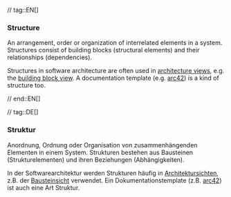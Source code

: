 // tag::EN[]
### Structure

An arrangement, order or organization of interrelated elements in a system.
Structures consist of building blocks (structural elements)
and their relationships (dependencies).

  Structures in software architecture are often used in [architecture views](#term-architecture-view),
  e.g. the [building block view](#term-building-block-view).
  A documentation template (e.g. [arc42](#term-arc42)) is
  a kind of structure too.


// end::EN[]

// tag::DE[]
### Struktur

Anordnung, Ordnung oder Organisation von zusammenhängenden Elementen
in einem System. Strukturen bestehen aus Bausteinen
(Strukturelementen) und ihren Beziehungen (Abhängigkeiten).

In der Softwarearchitektur werden Strukturen häufig in
[Architektursichten](#term-architecture-view), z.B. der
[Bausteinsicht](#term-building-block-view) verwendet. Ein Dokumentationstemplate
(z.B. [arc42](#arc42)) ist auch eine Art Struktur.


